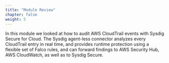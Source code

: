 ```yaml
---
title: "Module Review"
chapter: false
weight: 5
---
```


In this module we looked at how to audit AWS CloudTrail events with Sysdig Secure for Cloud. The Sysdig agent-less connector analyzes every CloudTrail entry in real time, and provides runtime protection using a flexible set of Falco rules, and can forward findings to AWS Security Hub, AWS CloudWatch, as well as to Sysdig Secure.
